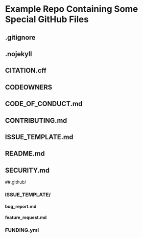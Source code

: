 # Example Repo Containing Some Special GitHub Files

## .gitignore

## .nojekyll

## CITATION.cff

## CODEOWNERS

## CODE_OF_CONDUCT.md

## CONTRIBUTING.md

## ISSUE_TEMPLATE.md

## README.md

## SECURITY.md

##.github/

### ISSUE_TEMPLATE/

#### bug_report.md

#### feature_request.md

### FUNDING.yml
